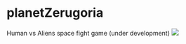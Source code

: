 # planetZerugoria

Human vs Aliens space fight game (under development)
![](http://res.cloudinary.com/saurabhdaware/image/upload/v1526463112/Screenshot_87_baiu9r.png)